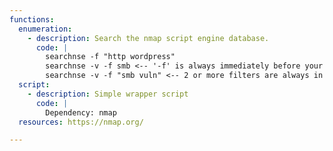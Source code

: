 ```yaml
---
functions:
  enumeration:
    - description: Search the nmap script engine database.
      code: |
        searchnse -f "http wordpress"
        searchnse -v -f smb <-- '-f' is always immediately before your filters
        searchnse -v -f "smb vuln" <-- 2 or more filters are always in quotes
  script:
    - description: Simple wrapper script
      code: |
        Dependency: nmap
  resources: https://nmap.org/

---
```

